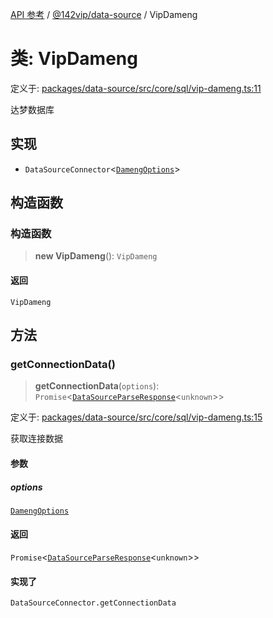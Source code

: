 [API 参考](../wiki/Home) / [@142vip/data-source](../wiki/@142vip.data-source) / VipDameng

# 类: VipDameng

定义于: [packages/data-source/src/core/sql/vip-dameng.ts:11](https://github.com/142vip/core-x/blob/58a4aca72f73ebc92491a458c9b83754486dc296/packages/data-source/src/core/sql/vip-dameng.ts#L11)

达梦数据库

## 实现

* `DataSourceConnector`<[`DamengOptions`](../wiki/@142vip.data-source.%E6%8E%A5%E5%8F%A3.DamengOptions)>

## 构造函数

### 构造函数

> **new VipDameng**(): `VipDameng`

#### 返回

`VipDameng`

## 方法

### getConnectionData()

> **getConnectionData**(`options`): `Promise`<[`DataSourceParseResponse`](../wiki/@142vip.data-source.%E6%8E%A5%E5%8F%A3.DataSourceParseResponse)<`unknown`>>

定义于: [packages/data-source/src/core/sql/vip-dameng.ts:15](https://github.com/142vip/core-x/blob/58a4aca72f73ebc92491a458c9b83754486dc296/packages/data-source/src/core/sql/vip-dameng.ts#L15)

获取连接数据

#### 参数

##### options

[`DamengOptions`](../wiki/@142vip.data-source.%E6%8E%A5%E5%8F%A3.DamengOptions)

#### 返回

`Promise`<[`DataSourceParseResponse`](../wiki/@142vip.data-source.%E6%8E%A5%E5%8F%A3.DataSourceParseResponse)<`unknown`>>

#### 实现了

`DataSourceConnector.getConnectionData`
